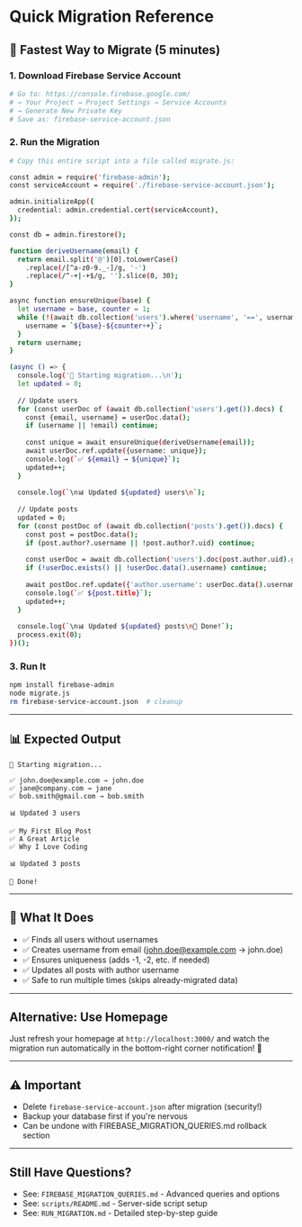 # Quick Migration Reference

## 🚀 Fastest Way to Migrate (5 minutes)

### 1. Download Firebase Service Account
```bash
# Go to: https://console.firebase.google.com/
# → Your Project → Project Settings → Service Accounts
# → Generate New Private Key
# Save as: firebase-service-account.json
```

### 2. Run the Migration
```bash
# Copy this entire script into a file called migrate.js:

const admin = require('firebase-admin');
const serviceAccount = require('./firebase-service-account.json');

admin.initializeApp({
  credential: admin.credential.cert(serviceAccount),
});

const db = admin.firestore();

function deriveUsername(email) {
  return email.split('@')[0].toLowerCase()
    .replace(/[^a-z0-9._-]/g, '-')
    .replace(/^-+|-+$/g, '').slice(0, 30);
}

async function ensureUnique(base) {
  let username = base, counter = 1;
  while (!(await db.collection('users').where('username', '==', username).limit(1).get()).empty) {
    username = `${base}-${counter++}`;
  }
  return username;
}

(async () => {
  console.log('🚀 Starting migration...\n');
  let updated = 0;
  
  // Update users
  for (const userDoc of (await db.collection('users').get()).docs) {
    const {email, username} = userDoc.data();
    if (username || !email) continue;
    
    const unique = await ensureUnique(deriveUsername(email));
    await userDoc.ref.update({username: unique});
    console.log(`✅ ${email} → ${unique}`);
    updated++;
  }
  
  console.log(`\n📊 Updated ${updated} users\n`);
  
  // Update posts
  updated = 0;
  for (const postDoc of (await db.collection('posts').get()).docs) {
    const post = postDoc.data();
    if (post.author?.username || !post.author?.uid) continue;
    
    const userDoc = await db.collection('users').doc(post.author.uid).get();
    if (!userDoc.exists() || !userDoc.data().username) continue;
    
    await postDoc.ref.update({'author.username': userDoc.data().username});
    console.log(`✅ ${post.title}`);
    updated++;
  }
  
  console.log(`\n📊 Updated ${updated} posts\n🎉 Done!`);
  process.exit(0);
})();
```

### 3. Run It
```bash
npm install firebase-admin
node migrate.js
rm firebase-service-account.json  # cleanup
```

---

## 📊 Expected Output
```
🚀 Starting migration...

✅ john.doe@example.com → john.doe
✅ jane@company.com → jane
✅ bob.smith@gmail.com → bob.smith

📊 Updated 3 users

✅ My First Blog Post
✅ A Great Article
✅ Why I Love Coding

📊 Updated 3 posts

🎉 Done!
```

---

## 🎯 What It Does
- ✅ Finds all users without usernames
- ✅ Creates username from email (john.doe@example.com → john.doe)
- ✅ Ensures uniqueness (adds -1, -2, etc. if needed)
- ✅ Updates all posts with author username
- ✅ Safe to run multiple times (skips already-migrated data)

---

## Alternative: Use Homepage
Just refresh your homepage at `http://localhost:3000/` and watch the migration run automatically in the bottom-right corner notification! 🎉

---

## ⚠️ Important
- Delete `firebase-service-account.json` after migration (security!)
- Backup your database first if you're nervous
- Can be undone with FIREBASE_MIGRATION_QUERIES.md rollback section

---

## Still Have Questions?
- See: `FIREBASE_MIGRATION_QUERIES.md` - Advanced queries and options
- See: `scripts/README.md` - Server-side script setup
- See: `RUN_MIGRATION.md` - Detailed step-by-step guide
